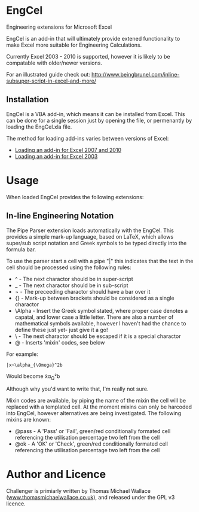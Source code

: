 EngCel
======

Engineering extensions for Microsoft Excel

EngCel is an add-in that will ultimately provide extened functionality to make Excel more suitable for Engineering Calculations.

Currently Excel 2003 - 2010 is supported, however it is likely to be compatable with older/newer versions.

For an illustrated guide check out: http://www.beingbrunel.com/inline-subsuper-script-in-excel-and-more/

Installation
------------

EngCel is a VBA add-in, which means it can be installed from Excel. This can be done for a single session just by opening the file, or permenantly by loading the EngCel.xla file.

The method for loading add-ins varies between versions of Excel:
<ul>
<li><a href="http://office.microsoft.com/en-us/excel-help/load-or-unload-add-in-programs-HP010096834.aspx#BMexceladdin">Loading an add-in for Excel 2007 and 2010</a></li>
<li><a href="http://office.microsoft.com/en-us/excel-help/load-or-unload-add-in-programs-HP005203732.aspx">Loading an add-in for Excel 2003</a></li>
</ul>

Usage
=====

When loaded EngCel provides the following extensions:

In-line Engineering Notation
----------------------------

The Pipe Parser extension loads automatically with the EngCel. This provides a simple mark-up language, based on LaTeX, which allows super/sub script notation and Greek symbols to be typed directly into the formula bar.

To use the parser start a cell with a pipe "|" this indicates that the text in the cell should be processed using the following rules:

* ^ - The next charactor should be in super-script
* _ - The next charactor should be in sub-script
* ¬ - The preceeding charactor should have a bar over it
* {} - Mark-up between brackets should be considered as a single charactor
* \Alpha - Insert the Greek symbol stated, where proper case denotes a capatal, and lower case a little letter. There are also a number of mathematical symbols available, however I haven't had the chance to define these just yet- just give it a go!
* \ - The next charactor should be escaped if it is a special charactor
* @ - Inserts 'mixin' codes, see below

For example:

```
|x¬\alpha_{\Omega}^2b
```

Would become x̄α<sub>Ω</sub>&sup2;b

Although why you'd want to write that, I'm really not sure.

Mixin codes are available, by piping the name of the mixin the cell will be replaced with a templated cell. At the moment mixins can only be harcoded into EngCel, however alternatives are being investigated. The following mixins are known:

* @pass - A 'Pass' or 'Fail', green/red conditionally formated cell referencing the utilisation percentage two left from the cell
* @ok - A 'OK' or 'Check', green/red conditionally formated cell referencing the utilisation percentage two left from the cell


Author and Licence
==================

Challenger is primiarly written by Thomas Michael Wallace (www.thomasmichaelwallace.co.uk), and released under the GPL v3 licence.
